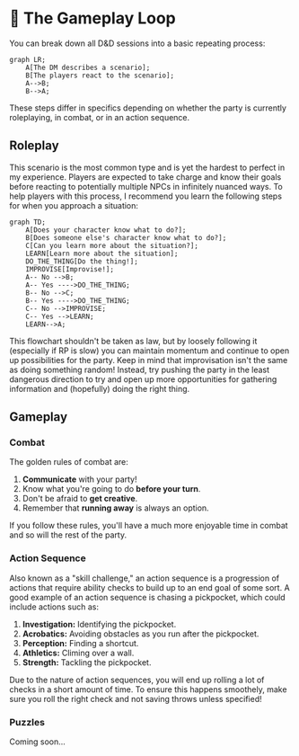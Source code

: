 # 🔄 The Gameplay Loop

You can break down all D&D sessions into a basic repeating process:

```mermaid
graph LR;
    A[The DM describes a scenario];
    B[The players react to the scenario];
    A-->B;
    B-->A;
```

These steps differ in specifics depending on whether the party is currently roleplaying, in combat, or in an action sequence.

## Roleplay

This scenario is the most common type and is yet the hardest to perfect in my experience. Players are expected to take charge and know their goals before reacting to potentially multiple NPCs in infinitely nuanced ways. To help players with this process, I recommend you learn the following steps for when you approach a situation:

```mermaid
graph TD;
    A[Does your character know what to do?];
    B[Does someone else's character know what to do?];
    C[Can you learn more about the situation?];
    LEARN[Learn more about the situation];
    DO_THE_THING[Do the thing!];
    IMPROVISE[Improvise!];
    A-- No -->B;
    A-- Yes ---->DO_THE_THING;
    B-- No -->C;
    B-- Yes ---->DO_THE_THING;
    C-- No -->IMPROVISE;
    C-- Yes -->LEARN;
    LEARN-->A;
```

This flowchart shouldn't be taken as law, but by loosely following it (especially if RP is slow) you can maintain momentum and continue to open up possibilities for the party. Keep in mind that improvisation isn't the same as doing something random! Instead, try pushing the party in the least dangerous direction to try and open up more opportunities for gathering information and (hopefully) doing the right thing.

## Gameplay

### Combat

The golden rules of combat are:

1. **Communicate** with your party!
2. Know what you're going to do **before your turn**.
3. Don't be afraid to **get creative**.
4. Remember that **running away** is always an option.

If you follow these rules, you'll have a much more enjoyable time in combat and so will the rest of the party.

### Action Sequence

Also known as a "skill challenge," an action sequence is a progression of actions that require ability checks to build up to an end goal of some sort. A good example of an action sequence is chasing a pickpocket, which could include actions such as:

1. **Investigation:** Identifying the pickpocket.
2. **Acrobatics:** Avoiding obstacles as you run after the pickpocket.
3. **Perception:** Finding a shortcut.
4. **Athletics:** Climing over a wall.
5. **Strength:** Tackling the pickpocket.

Due to the nature of action sequences, you will end up rolling a lot of checks in a short amount of time. To ensure this happens smoothely, make sure you roll the right check and not saving throws unless specified!

### Puzzles

Coming soon...
